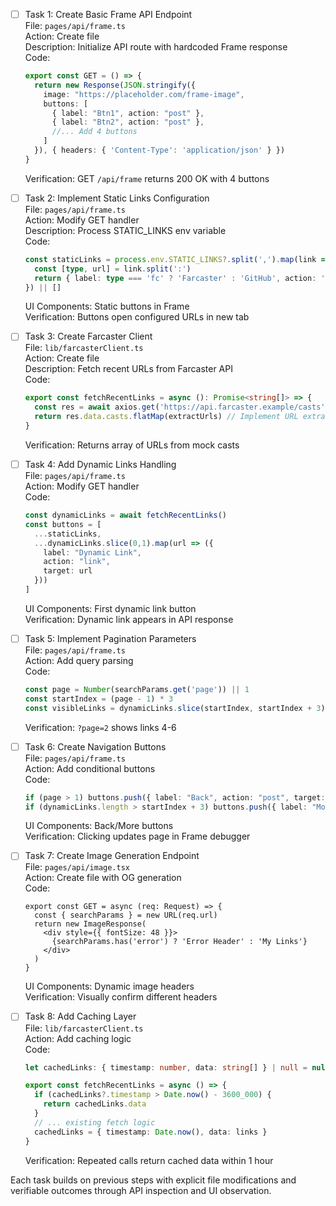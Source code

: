 - [ ] Task 1: Create Basic Frame API Endpoint  
  File: `pages/api/frame.ts`  
  Action: Create file  
  Description: Initialize API route with hardcoded Frame response  
  Code:
  ```typescript
  export const GET = () => {
    return new Response(JSON.stringify({
      image: "https://placeholder.com/frame-image",
      buttons: [
        { label: "Btn1", action: "post" },
        { label: "Btn2", action: "post" },
        //... Add 4 buttons
      ]
    }), { headers: { 'Content-Type': 'application/json' } })
  }
  ```
  Verification: GET `/api/frame` returns 200 OK with 4 buttons

- [ ] Task 2: Implement Static Links Configuration  
  File: `pages/api/frame.ts`  
  Action: Modify GET handler  
  Description: Process STATIC_LINKS env variable  
  Code:
  ```typescript
  const staticLinks = process.env.STATIC_LINKS?.split(',').map(link => {
    const [type, url] = link.split(':')
    return { label: type === 'fc' ? 'Farcaster' : 'GitHub', action: 'link', target: url }
  }) || []
  ```
  UI Components: Static buttons in Frame  
  Verification: Buttons open configured URLs in new tab

- [ ] Task 3: Create Farcaster Client  
  File: `lib/farcasterClient.ts`  
  Action: Create file  
  Description: Fetch recent URLs from Farcaster API  
  Code:
  ```typescript
  export const fetchRecentLinks = async (): Promise<string[]> => {
    const res = await axios.get('https://api.farcaster.example/casts')
    return res.data.casts.flatMap(extractUrls) // Implement URL extraction
  }
  ```
  Verification: Returns array of URLs from mock casts

- [ ] Task 4: Add Dynamic Links Handling  
  File: `pages/api/frame.ts`  
  Action: Modify GET handler  
  Code:
  ```typescript
  const dynamicLinks = await fetchRecentLinks()
  const buttons = [
    ...staticLinks,
    ...dynamicLinks.slice(0,1).map(url => ({
      label: "Dynamic Link",
      action: "link",
      target: url
    }))
  ]
  ```
  UI Components: First dynamic link button  
  Verification: Dynamic link appears in API response

- [ ] Task 5: Implement Pagination Parameters  
  File: `pages/api/frame.ts`  
  Action: Add query parsing  
  Code:
  ```typescript
  const page = Number(searchParams.get('page')) || 1
  const startIndex = (page - 1) * 3
  const visibleLinks = dynamicLinks.slice(startIndex, startIndex + 3)
  ```
  Verification: `?page=2` shows links 4-6

- [ ] Task 6: Create Navigation Buttons  
  File: `pages/api/frame.ts`  
  Action: Add conditional buttons  
  Code:
  ```typescript
  if (page > 1) buttons.push({ label: "Back", action: "post", target: `/api/frame?page=${page-1}` })
  if (dynamicLinks.length > startIndex + 3) buttons.push({ label: "More", action: "post", target: `/api/frame?page=${page+1}` })
  ```
  UI Components: Back/More buttons  
  Verification: Clicking updates page in Frame debugger

- [ ] Task 7: Create Image Generation Endpoint  
  File: `pages/api/image.tsx`  
  Action: Create file with OG generation  
  Code:
  ```tsx
  export const GET = async (req: Request) => {
    const { searchParams } = new URL(req.url)
    return new ImageResponse(
      <div style={{ fontSize: 48 }}>
        {searchParams.has('error') ? 'Error Header' : 'My Links'}
      </div>
    )
  }
  ```
  UI Components: Dynamic image headers  
  Verification: Visually confirm different headers

- [ ] Task 8: Add Caching Layer  
  File: `lib/farcasterClient.ts`  
  Action: Add caching logic  
  Code:
  ```typescript
  let cachedLinks: { timestamp: number, data: string[] } | null = null
  
  export const fetchRecentLinks = async () => {
    if (cachedLinks?.timestamp > Date.now() - 3600_000) {
      return cachedLinks.data
    }
    // ... existing fetch logic
    cachedLinks = { timestamp: Date.now(), data: links }
  }
  ```
  Verification: Repeated calls return cached data within 1 hour

Each task builds on previous steps with explicit file modifications and verifiable outcomes through API inspection and UI observation.